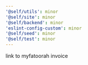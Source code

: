 ```yaml
---
'@self/utils': minor
'@self/site': minor
'@self/backend': minor
'eslint-config-custom': minor
'@self/seed': minor
'@self/test': minor
---
```


link to myfatoorah invoice
